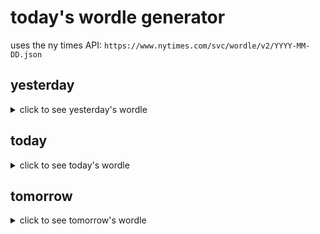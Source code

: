 # today's wordle generator

uses the ny times API: `https://www.nytimes.com/svc/wordle/v2/YYYY-MM-DD.json`

## yesterday

<details>
    <summary>click to see yesterday's wordle</summary>

    water

</details>

## today

<details>
    <summary>click to see today's wordle</summary>

    quake

</details>

## tomorrow

<details>
    <summary>click to see tomorrow's wordle</summary>

    gofer

</details>
